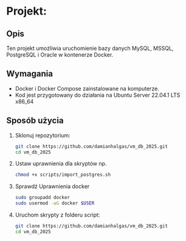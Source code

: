 # Projekt: 

## Opis
Ten projekt umożliwia uruchomienie bazy danych MySQL, MSSQL, PostgreSQL i Oracle w kontenerze Docker.

## Wymagania
- Docker i Docker Compose zainstalowane na komputerze.
- Kod jest przygotowany do działania na Ubuntu Server 22.04.1 LTS x86_64

## Sposób użycia
1. Sklonuj repozytorium:
   ```bash
   git clone https://github.com/damianhalgas/vm_db_2025.git
   cd vm_db_2025
2. Ustaw uprawnienia dla skryptów np.
   ```bash
   chmod +x scripts/import_postgres.sh
3. Sprawdź Uprawnienia docker
   ```bash
   sudo groupadd docker
   sudo usermod -aG docker $USER
4. Uruchom skrypty z folderu script:
   ```bash
   git clone https://github.com/damianhalgas/vm_db_2025.git
   cd vm_db_2025



